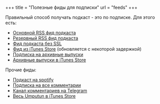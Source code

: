 +++
title = "Полезные фиды для подписки"
url = "feeds"
+++

Правильный способ получать подкаст - это по подписке. Для этого есть:

- [Основной RSS фид подкаста](http://feeds.rucast.net/Umputun)
- [Резервный RSS фид подкаста](https://podcast.umputun.com/podcast.rss)
- [Фид подкаста без SSL](http://feeds.rucast.net/uwp-failback)
- [Фид из iTunes Store](http://phobos.apple.com/WebObjects/MZStore.woa/wa/viewPodcast?id=77546991) (обновляется с некоторой задержкой)
- [Подписка на архивные выпуски](https://podcast.umputun.com/archives.rss)
- [Aрхивные выпуски в iTunes Store](https://itunes.apple.com/us/podcast/arhivy-uwp/id638964914?mt=2)

Прочие фиды:

- [Подкаст на spotify](https://open.spotify.com/show/5drpwDKadrsnF0DLm8NLRl)
- [Подписка на все комментарии](https://remark42.umputun.com/api/v1/rss/site?site=uwp)
- [Канал комментариев на Telegram](https://t.me/uwp_comments)
- [Весь Umputun в iTunes Store](http://itunes.apple.com/WebObjects/MZStore.woa/wa/viewPodcast?id=307038753)


